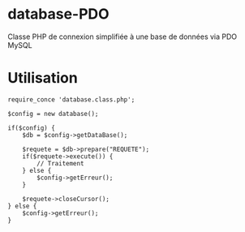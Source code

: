 database-PDO
============

Classe PHP de connexion simplifiée à une base de données via PDO MySQL


Utilisation
===========

    require_conce 'database.class.php';
    
    $config = new database();
    
    if($config) {
        $db = $config->getDataBase();

        $requete = $db->prepare("REQUETE");
        if($requete->execute()) {
            // Traitement
        } else {
            $config->getErreur();
        }

        $requete->closeCursor();
    } else {
        $config->getErreur();
    }

